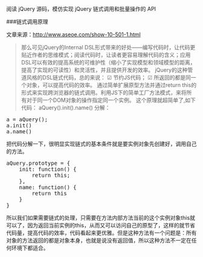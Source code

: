 阅读 jQuery 源码，模仿实现 jQuery 链式调用和批量操作的 API



###链式调用原理

文章来源：http://www.aseoe.com/show-10-501-1.html


>那么可见jQuery的Internal DSL形式带来的好处——编写代码时，让代码更贴近作者的思维模式；阅读代码时，让读者更容易理解代码的含义；应用DSL可以有效的提高系统的可维护性（缩小了实现模型和领域模型的距离，提高了实现的可读性）和灵活性，并且提供开发的效率。
jQuery的这种管道风格的DSL链式代码，总的来说：
  ☑  节约JS代码；
  ☑  所返回的都是同一个对象，可以提高代码的效率。
通过简单扩展原型方法并通过return this的形式来实现跨浏览器的链式调用。利用JS下的简单工厂方法模式，来将所有对于同一个DOM对象的操作指定同一个实例。
这个原理就超简单了,如下代码：
aQuery().init().name()
分解：
<pre>
a = aQuery();
a.init()
a.name()
</pre>
把代码分解一下，很明显实现链式的基本条件就是要实例对象先创建好，调用自己的方法。
<pre>aQuery.prototype = {
    init: function() {
        return this;
    },
    name: function() {
        return this
    }
}</pre>
所以我们如果需要链式的处理，只需要在方法内部方法当前的这个实例对象this就可以了，因为返回当前实例的this，从而又可以访问自己的原型了，这样的就节省代码量，提高代码的效率，代码看起来更优雅。但是这种方法有一个问题是：所有对象的方法返回的都是对象本身，也就是说没有返回值，所以这种方法不一定在任何环境下都适合。